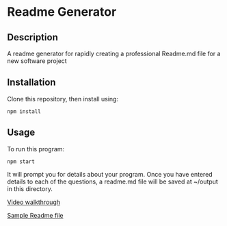 # Readme Generator

## Description
A readme generator for rapidly creating a professional Readme.md file for a new software project

## Installation 
Clone this repository, then install using: 

```shell
npm install
```

## Usage
To run this program:
```shell
npm start
```

It will prompt you for details about your program. Once you have entered details to each of the questions, a readme.md file will be saved at ~/output in this directory. 

[Video walkthrough](https://www.dropbox.com/s/nlwvva30u31qoww/bc_rmgen_howto.mov?dl=0)

[Sample Readme file](https://github.com/michaelpalumbo/rmgen/blob/main/output/README.md)